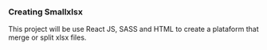 ### Creating Smallxlsx

This project will be use React JS, SASS and HTML to create a plataform that
merge or split xlsx files.
